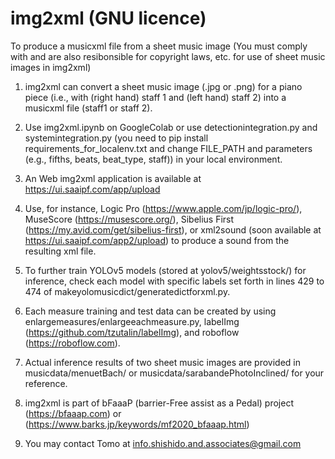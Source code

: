 # img2xml (GNU licence)
To produce a musicxml file from a sheet music image
(You must comply with and are also resibonsible for copyright laws, etc. for use of sheet music images in img2xml)

1. img2xml can convert a sheet music image (.jpg or .png) for a piano piece (i.e., with (right hand) staff 1 and (left hand) staff 2) into a musicxml file (staff1 or staff 2).
2. Use img2xml.ipynb on GoogleColab or use detectionintegration.py and systemintegration.py (you need to pip install requirements_for_localenv.txt and change FILE_PATH and parameters (e.g., fifths, beats, beat_type, staff)) in your local environment.
3. An Web img2xml application is available at https://ui.saaipf.com/app/upload
4. Use, for instance, Logic Pro (https://www.apple.com/jp/logic-pro/), MuseScore (https://musescore.org/), Sibelius First (https://my.avid.com/get/sibelius-first), or xml2sound (soon available at https://ui.saaipf.com/app2/upload) to produce a sound from the resulting xml file.

5. To further train YOLOv5 models (stored at yolov5/weightsstock/) for inference, check each model with specific labels set forth in lines 429 to 474 of makeyolomusicdict/generatedictforxml.py.
6. Each measure training and test data can be created by using enlargemeasures/enlargeeachmeasure.py, labelImg (https://github.com/tzutalin/labelImg), and roboflow (https://roboflow.com).

7. Actual inference results of two sheet music images are provided in musicdata/menuetBach/ or musicdata/sarabandePhotoInclined/ for your reference.

8. img2xml is part of bFaaaP (barrier-Free assist as a Pedal) project (https://bfaaap.com) or (https://www.barks.jp/keywords/mf2020_bfaaap.html)

9. You may contact Tomo at info.shishido.and.associates@gmail.com

 


